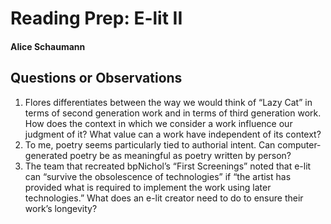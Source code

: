# Reading Prep: E-lit II

#### Alice Schaumann

## Questions or Observations

1. Flores differentiates between the way we would think of “Lazy Cat” in terms of second generation work and in terms of third generation work. How does the context in which we consider a work influence our judgment of it? What value can a work have independent of its context?
2. To me, poetry seems particularly tied to authorial intent. Can computer-generated poetry be as meaningful as poetry written by person?
3. The team that recreated bpNichol’s “First Screenings” noted that e-lit can “survive the obsolescence of technologies” if “the artist has provided what is required to implement the work using later technologies.” What does an e-lit creator need to do to ensure their work’s longevity?